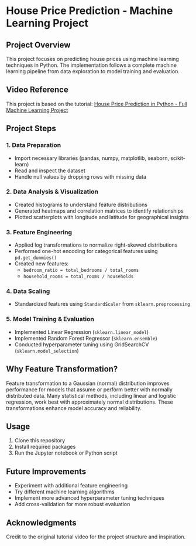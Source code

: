 # House Price Prediction - Machine Learning Project

## Project Overview
This project focuses on predicting house prices using machine learning techniques in Python. The implementation follows a complete machine learning pipeline from data exploration to model training and evaluation.

## Video Reference
This project is based on the tutorial: [House Price Prediction in Python - Full Machine Learning Project](insert-video-link-here)

## Project Steps

### 1. Data Preparation
- Import necessary libraries (pandas, numpy, matplotlib, seaborn, scikit-learn)
- Read and inspect the dataset
- Handle null values by dropping rows with missing data

### 2. Data Analysis & Visualization
- Created histograms to understand feature distributions
- Generated heatmaps and correlation matrices to identify relationships
- Plotted scatterplots with longitude and latitude for geographical insights

### 3. Feature Engineering
- Applied log transformations to normalize right-skewed distributions
- Performed one-hot encoding for categorical features using `pd.get_dummies()`
- Created new features:
  - `bedroom_ratio = total_bedrooms / total_rooms`
  - `household_rooms = total_rooms / households`

### 4. Data Scaling
- Standardized features using `StandardScaler` from `sklearn.preprocessing`

### 5. Model Training & Evaluation
- Implemented Linear Regression (`sklearn.linear_model`)
- Implemented Random Forest Regressor (`sklearn.ensemble`)
- Conducted hyperparameter tuning using GridSearchCV (`sklearn.model_selection`)

## Why Feature Transformation?
Feature transformation to a Gaussian (normal) distribution improves performance for models that assume or perform better with normally distributed data. Many statistical methods, including linear and logistic regression, work best with approximately normal distributions. These transformations enhance model accuracy and reliability.

## Usage
1. Clone this repository
2. Install required packages
3. Run the Jupyter notebook or Python script

## Future Improvements
- Experiment with additional feature engineering
- Try different machine learning algorithms
- Implement more advanced hyperparameter tuning techniques
- Add cross-validation for more robust evaluation

## Acknowledgments
Credit to the original tutorial video for the project structure and inspiration.